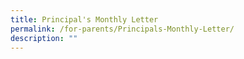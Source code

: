 ```yaml
---
title: Principal's Monthly Letter
permalink: /for-parents/Principals-Monthly-Letter/
description: ""
---
```

